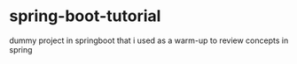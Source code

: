 # spring-boot-tutorial
dummy project in springboot that i used as a warm-up to review concepts in spring 

